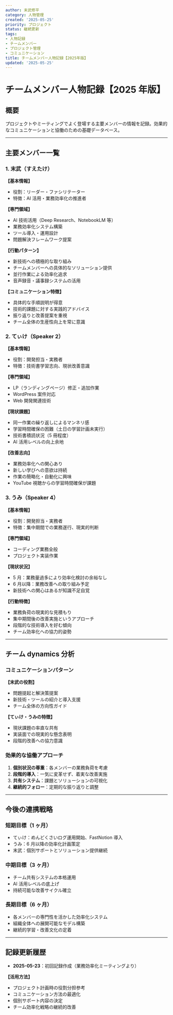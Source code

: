 ```yaml
---
author: 末武修平
category: 人物管理
created: '2025-05-25'
priority: プロジェクト
status: 継続更新
tags:
- 人物記録
- チームメンバー
- プロジェクト管理
- コミュニケーション
title: チームメンバー人物記録【2025年版】
updated: '2025-05-25'
---
```


# チームメンバー人物記録【2025 年版】

## 概要

プロジェクトやミーティングでよく登場する主要メンバーの情報を記録。効果的なコミュニケーションと協働のための基礎データベース。

---

## 主要メンバー一覧

### 1. 末武（すえたけ）

**【基本情報】**

- 役割：リーダー・ファシリテーター
- 特徴：AI 活用・業務効率化の推進者

**【専門領域】**

- AI 技術活用（Deep Research、NotebookLM 等）
- 業務効率化システム構築
- ツール導入・運用設計
- 問題解決フレームワーク提案

**【行動パターン】**

- 新技術への積極的な取り組み
- チームメンバーへの具体的なソリューション提供
- 並行作業による効率化追求
- 音声録音・議事録システムの活用

**【コミュニケーション特徴】**

- 具体的な手順説明が得意
- 技術的課題に対する実践的アドバイス
- 振り返りと改善提案を重視
- チーム全体の生産性向上を常に意識

### 2. てぃけ（Speaker 2）

**【基本情報】**

- 役割：開発担当・実務者
- 特徴：技術書学習志向、現状改善意識

**【専門領域】**

- LP（ランディングページ）修正・追加作業
- WordPress 案件対応
- Web 開発関連技術

**【現状課題】**

- 同一作業の繰り返しによるマンネリ感
- 学習時間確保の困難（土日の学習計画未実行）
- 技術書積読状況（5 冊程度）
- AI 活用レベルの向上余地

**【改善志向】**

- 業務効率化への関心あり
- 新しい学びへの意欲は持続
- 作業の簡略化・自動化に興味
- YouTube 視聴からの学習時間確保が課題

### 3. うみ（Speaker 4）

**【基本情報】**

- 役割：開発担当・実務者
- 特徴：集中期間での業務遂行、現実的判断

**【専門領域】**

- コーディング業務全般
- プロジェクト実装作業

**【現状状況】**

- 5 月：業務量過多により効率化検討の余裕なし
- 6 月以降：業務改善への取り組み予定
- 新技術への関心はあるが知識不足自覚

**【行動特徴】**

- 業務負荷の現実的な見積もり
- 集中期間後の改善実施というアプローチ
- 段階的な技術導入を好む傾向
- チーム効率化への協力的姿勢

---

## チーム dynamics 分析

### コミュニケーションパターン

**【末武の役割】**

- 問題提起と解決策提案
- 新技術・ツールの紹介と導入支援
- チーム全体の方向性ガイド

**【てぃけ・うみの特徴】**

- 現状課題の率直な共有
- 実装面での現実的な懸念表明
- 段階的改善への協力意識

### 効果的な協働アプローチ

1. **個別状況の尊重**：各メンバーの業務負荷を考慮
2. **段階的導入**：一気に変革せず、着実な改善実施
3. **共有システム**：課題とソリューションの可視化
4. **継続的フォロー**：定期的な振り返りと調整

---

## 今後の連携戦略

### 短期目標（1 ヶ月）

- てぃけ：めんどくさいログ運用開始、FastNotion 導入
- うみ：6 月以降の効率化計画策定
- 末武：個別サポートとソリューション提供継続

### 中期目標（3 ヶ月）

- チーム共有システムの本格運用
- AI 活用レベルの底上げ
- 持続可能な改善サイクル確立

### 長期目標（6 ヶ月）

- 各メンバーの専門性を活かした効率化システム
- 組織全体への展開可能なモデル構築
- 継続的学習・改善文化の定着

---

## 記録更新履歴

- **2025-05-23**：初回記録作成（業務効率化ミーティングより）

**【活用方法】**

- プロジェクト計画時の役割分担参考
- コミュニケーション方法の最適化
- 個別サポート内容の決定
- チーム効率化戦略の継続的改善
